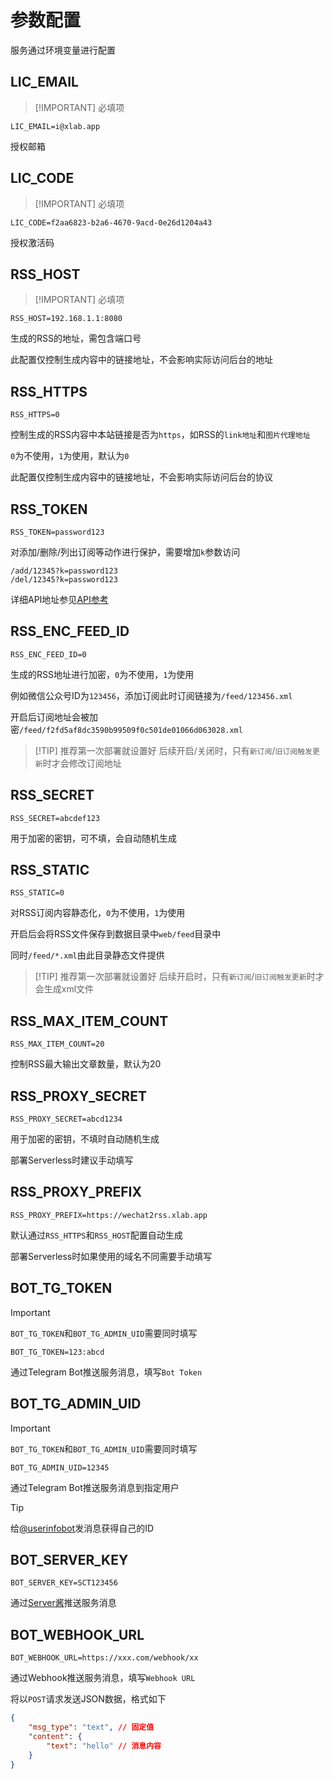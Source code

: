 # 参数配置

服务通过环境变量进行配置

## LIC_EMAIL

> [!IMPORTANT] 必填项

```shell
LIC_EMAIL=i@xlab.app
```

授权邮箱

## LIC_CODE

> [!IMPORTANT] 必填项

```shell
LIC_CODE=f2aa6823-b2a6-4670-9acd-0e26d1204a43
```

授权激活码

## RSS_HOST

> [!IMPORTANT] 必填项

```shell
RSS_HOST=192.168.1.1:8080
```

生成的RSS的地址，需包含端口号

此配置仅控制生成内容中的链接地址，不会影响实际访问后台的地址

## RSS_HTTPS

```shell
RSS_HTTPS=0
```

控制生成的RSS内容中本站链接是否为`https`，如RSS的`link地址`和`图片代理地址`

`0`为不使用，`1`为使用，默认为`0`

此配置仅控制生成内容中的链接地址，不会影响实际访问后台的协议

## RSS_TOKEN

```shell
RSS_TOKEN=password123
```

对添加/删除/列出订阅等动作进行保护，需要增加`k`参数访问

```shell
/add/12345?k=password123
/del/12345?k=password123
```

详细API地址参见[API参考](./api)

## RSS_ENC_FEED_ID

```shell
RSS_ENC_FEED_ID=0
```

生成的RSS地址进行加密，`0`为不使用，`1`为使用

例如微信公众号ID为`123456`，添加订阅此时订阅链接为`/feed/123456.xml`

开启后订阅地址会被加密`/feed/f2fd5af8dc3590b99509f0c501de01066d063028.xml`

> [!TIP] 推荐第一次部署就设置好
> 后续开启/关闭时，只有`新订阅`/`旧订阅触发更新`时才会修改订阅地址

## RSS_SECRET

```shell
RSS_SECRET=abcdef123
```

用于加密的密钥，可不填，会自动随机生成

## RSS_STATIC

```shell
RSS_STATIC=0
```

对RSS订阅内容静态化，`0`为不使用，`1`为使用

开启后会将RSS文件保存到数据目录中`web/feed`目录中

同时`/feed/*.xml`由此目录静态文件提供

> [!TIP] 推荐第一次部署就设置好
> 后续开启时，只有`新订阅`/`旧订阅触发更新`时才会生成xml文件

## RSS_MAX_ITEM_COUNT

```shell
RSS_MAX_ITEM_COUNT=20
```

控制RSS最大输出文章数量，默认为20

## RSS_PROXY_SECRET

```shell
RSS_PROXY_SECRET=abcd1234
```

用于加密的密钥，不填时自动随机生成

部署Serverless时建议手动填写

## RSS_PROXY_PREFIX

```shell
RSS_PROXY_PREFIX=https://wechat2rss.xlab.app
```

默认通过`RSS_HTTPS`和`RSS_HOST`配置自动生成

部署Serverless时如果使用的域名不同需要手动填写

## BOT_TG_TOKEN

> [!IMPORTANT]
> `BOT_TG_TOKEN`和`BOT_TG_ADMIN_UID`需要同时填写

```shell
BOT_TG_TOKEN=123:abcd
```

通过Telegram Bot推送服务消息，填写`Bot Token`

## BOT_TG_ADMIN_UID

> [!IMPORTANT]
> `BOT_TG_TOKEN`和`BOT_TG_ADMIN_UID`需要同时填写

```shell
BOT_TG_ADMIN_UID=12345
```

通过Telegram Bot推送服务消息到指定用户

> [!TIP]
> 给[@userinfobot](https://t.me/userinfobot)发消息获得自己的ID

## BOT_SERVER_KEY

```shell
BOT_SERVER_KEY=SCT123456
```

通过[Server酱](https://sct.ftqq.com/)推送服务消息

## BOT_WEBHOOK_URL

```shell
BOT_WEBHOOK_URL=https://xxx.com/webhook/xx
```

通过Webhook推送服务消息，填写`Webhook URL`

将以`POST`请求发送JSON数据，格式如下

```json
{
    "msg_type": "text", // 固定值
    "content": {
        "text": "hello" // 消息内容
    }
}
```

